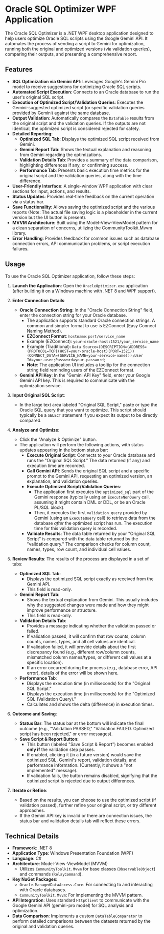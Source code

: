 # Oracle SQL Optimizer WPF Application

The Oracle SQL Optimizer is a .NET WPF desktop application designed to help users optimize Oracle SQL scripts using the Google Gemini API. It automates the process of sending a script to Gemini for optimization, running both the original and optimized versions (via validation queries), comparing their outputs, and presenting a comprehensive report.

## Features

*   **SQL Optimization via Gemini API**: Leverages Google's Gemini Pro model to receive suggestions for optimizing Oracle SQL scripts.
*   **Automated Script Execution**: Connects to an Oracle database to run the user's original SQL script.
*   **Execution of Optimized Script/Validation Queries**: Executes the Gemini-suggested optimized script (or specific validation queries provided by Gemini) against the same database.
*   **Output Validation**: Automatically compares the `DataTable` results from the original script and the validation queries. If the outputs are not identical, the optimized script is considered rejected for safety.
*   **Detailed Reporting**:
    *   **Optimized SQL Tab**: Displays the optimized SQL script received from Gemini.
    *   **Gemini Report Tab**: Shows the textual explanation and reasoning from Gemini regarding the optimizations.
    *   **Validation Details Tab**: Provides a summary of the data comparison, highlighting differences if any, or confirming success.
    *   **Performance Tab**: Presents basic execution time metrics for the original script and the validation queries, along with the time difference.
*   **User-Friendly Interface**: A single-window WPF application with clear sections for input, actions, and results.
*   **Status Updates**: Provides real-time feedback on the current operation via a status bar.
*   **Save Functionality**: Allows saving the optimized script and the various reports (Note: The actual file saving logic is a placeholder in the current version but the UI button is present).
*   **MVVM Architecture**: Built using the Model-View-ViewModel pattern for a clean separation of concerns, utilizing the CommunityToolkit.Mvvm library.
*   **Error Handling**: Provides feedback for common issues such as database connection errors, API communication problems, or script execution failures.


## Usage

To use the Oracle SQL Optimizer application, follow these steps:

1.  **Launch the Application**: Open the `OracleOptimizer.exe` application (after building it on a Windows machine with .NET 8 and WPF support).

2.  **Enter Connection Details**:
    *   **Oracle Connection String**: In the "Oracle Connection String" field, enter the connection string for your Oracle database.
        *   The application supports standard Oracle connection strings. A common and simpler format to use is EZConnect (Easy Connect Naming Method).
        *   **EZConnect Format**: `hostname:port/service_name`
        *   Example (EZConnect): `your-oracle-host:1521/your_service_name`
        *   Example (Traditional): `Data Source=(DESCRIPTION=(ADDRESS=(PROTOCOL=TCP)(HOST=your-oracle-host)(PORT=1521))(CONNECT_DATA=(SERVICE_NAME=your-service-name)));User Id=your-user;Password=your-password;`
        *   **Note**: The application UI includes a tooltip for the connection string field reminding users of the EZConnect format.
    *   **Gemini API Key**: In the "Gemini API Key" field, enter your Google Gemini API key. This is required to communicate with the optimization service.

3.  **Input Original SQL Script**:
    *   In the large text area labeled "Original SQL Script," paste or type the Oracle SQL query that you want to optimize. This script should typically be a `SELECT` statement if you expect its output to be directly compared.

4.  **Analyze and Optimize**:
    *   Click the "Analyze & Optimize" button.
    *   The application will perform the following actions, with status updates appearing in the bottom status bar:
        *   **Execute Original Script**: Connects to your Oracle database and runs the "Original SQL Script." The data returned (if any) and execution time are recorded.
        *   **Call Gemini API**: Sends the original SQL script and a specific prompt to the Gemini API, requesting an optimized version, an explanation, and validation queries.
        *   **Execute Optimized Script/Validation Queries**:
            *   The application first executes the `optimized_sql` part of the Gemini response (typically using an `ExecuteNonQuery` call, assuming it might contain DML or DDL, or be an Oracle PL/SQL block).
            *   Then, it executes the first `validation_query` provided by Gemini (using an `ExecuteQuery` call) to retrieve data from the database *after* the optimized script has run. The execution time for this validation query is recorded.
        *   **Validate Results**: The data table returned by your "Original SQL Script" is compared with the data table returned by the "validation query." The comparison checks for column count, names, types, row count, and individual cell values.

5.  **Review Results**:
    The results of the process are displayed in a set of tabs:
    *   **Optimized SQL Tab**:
        *   Displays the optimized SQL script exactly as received from the Gemini API.
        *   This field is read-only.
    *   **Gemini Report Tab**:
        *   Shows the textual explanation from Gemini. This usually includes why the suggested changes were made and how they might improve performance or structure.
        *   This field is read-only.
    *   **Validation Details Tab**:
        *   Provides a message indicating whether the validation passed or failed.
        *   If validation passed, it will confirm that row counts, column counts, names, types, and all cell values are identical.
        *   If validation failed, it will provide details about the first discrepancy found (e.g., different row/column counts, mismatched column names/types, or different cell values at a specific location).
        *   If an error occurred during the process (e.g., database error, API error), details of the error will be shown here.
    *   **Performance Tab**:
        *   Displays the execution time (in milliseconds) for the "Original SQL Script."
        *   Displays the execution time (in milliseconds) for the "Optimized SQL (Validation Query)."
        *   Calculates and shows the delta (difference) in execution times.

6.  **Outcome and Saving**:
    *   **Status Bar**: The status bar at the bottom will indicate the final outcome (e.g., "Validation PASSED," "Validation FAILED. Optimized script has been rejected," or error messages).
    *   **Save Script & Report Button**:
        *   This button (labeled "Save Script & Report") becomes enabled **only if** the validation step passes.
        *   If enabled, clicking it (in a future version) would save the optimized SQL, Gemini's report, validation details, and performance information. (Currently, it shows a "not implemented" message).
        *   If validation fails, the button remains disabled, signifying that the optimized script is rejected due to output differences.

7.  **Iterate or Refine**:
    *   Based on the results, you can choose to use the optimized script (if validation passed), further refine your original script, or try different approaches.
    *   If the Gemini API key is invalid or there are connection issues, the status bar and validation details tab will reflect these errors.


## Technical Details

*   **Framework**: .NET 8
*   **Application Type**: Windows Presentation Foundation (WPF)
*   **Language**: C#
*   **Architecture**: Model-View-ViewModel (MVVM)
    *   Utilizes `CommunityToolkit.Mvvm` for base classes (`ObservableObject`) and commands (`RelayCommand`).
*   **Key NuGet Packages**:
    *   `Oracle.ManagedDataAccess.Core`: For connecting to and interacting with Oracle databases.
    *   `CommunityToolkit.Mvvm`: For implementing the MVVM pattern.
*   **API Integration**: Uses standard `HttpClient` to communicate with the Google Gemini API (gemini-pro model) for SQL analysis and optimization.
*   **Data Comparison**: Implements a custom `DataTableComparator` to perform detailed comparisons between the datasets returned by the original and validation queries.
